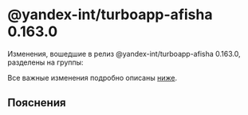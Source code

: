 # @yandex-int/turboapp-afisha 0.163.0

<!-- ЧЕЛОВЕЧЕСКОЕ ВСТУПЛЕНИЕ -->

Изменения, вошедшие в релиз @yandex-int/turboapp-afisha 0.163.0, разделены на группы:

Все важные изменения подробно описаны [ниже](#Пояснения).

## Пояснения

